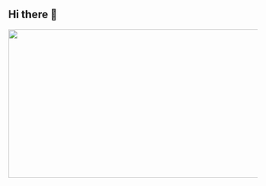 ## Hi there 👋
<a href="https://github.com/devxb/gitanimals">
<img
  src="https://render.gitanimals.org/farms/HanuKim"
  width="600"
  height="300"
/>
</a>
<!--
**HanuKim/HanuKim** is a ✨ _special_ ✨ repository because its `README.md` (this file) appears on your GitHub profile.
<a href="https://github.com/devxb/gitanimals">
<img
  src="https://render.gitanimals.org/farms/HanuKim"
  width="600"
  height="300"
/>
</a>
Here are some ideas to get you started:

- 🔭 I’m currently working on ...
- 🌱 I’m currently learning ...
- 👯 I’m looking to collaborate on ...
- 🤔 I’m looking for help with ...
- 💬 Ask me about ...
- 📫 How to reach me: ...
- 😄 Pronouns: ...
- ⚡ Fun fact: ...


-->
